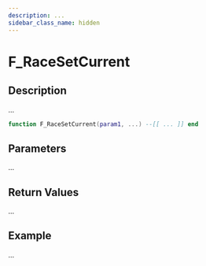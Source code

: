 ```yaml
---
description: ...
sidebar_class_name: hidden
---
```


# F_RaceSetCurrent

## Description

...

```lua
function F_RaceSetCurrent(param1, ...) --[[ ... ]] end
```

## Parameters

...

## Return Values

...

## Example

...

